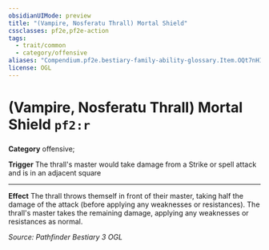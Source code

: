 ```yaml
---
obsidianUIMode: preview
title: "(Vampire, Nosferatu Thrall) Mortal Shield"
cssclasses: pf2e,pf2e-action
tags:
  - trait/common
  - category/offensive
aliases: "Compendium.pf2e.bestiary-family-ability-glossary.Item.OQt7nHInDBAmHaG6"
license: OGL
---
```

# (Vampire, Nosferatu Thrall) Mortal Shield `pf2:r`

### 

**Category** offensive; 




**Trigger** The thrall's master would take damage from a Strike or spell attack and is in an adjacent square

* * *

**Effect** The thrall throws themself in front of their master, taking half the damage of the attack (before applying any weaknesses or resistances). The thrall's master takes the remaining damage, applying any weaknesses or resistances as normal.

*Source: Pathfinder Bestiary 3*
*OGL*